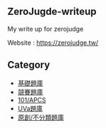 ## ZeroJugde-writeup
My write up for zerojudge

Website : https://zerojudge.tw/

## Category
  * [基礎題庫](基礎題庫/basic-contents.md)
  * [競賽題庫](競賽題庫/contest-contents.md)
  * [101/APCS](101-APCS/101-APCS-contents.md)
  * [UVa題庫](UVa/UVa-contents.md)
  * [原創/不分類題庫](原創不分類題庫/origin-contents.md)
